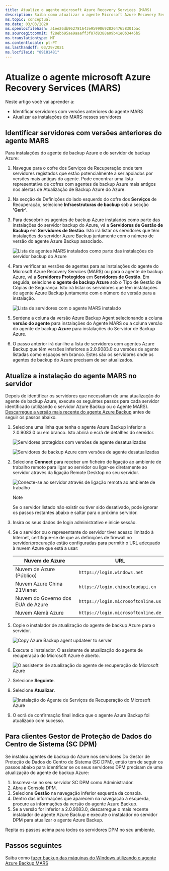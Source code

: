 ```yaml
---
title: Atualize o agente microsoft Azure Recovery Services (MARS)
description: Saiba como atualizar o agente Microsoft Azure Recovery Services (MARS).
ms.topic: conceptual
ms.date: 03/03/2020
ms.openlocfilehash: a1ee26db962781643e9599069282647658301bac
ms.sourcegitcommit: f28ebb95ae9aaaff3f87d8388a09b41e0b3445b5
ms.translationtype: MT
ms.contentlocale: pt-PT
ms.lasthandoff: 03/29/2021
ms.locfileid: "89181481"
---
```

# <a name="upgrade-the-microsoft-azure-recovery-services-mars-agent"></a>Atualize o agente microsoft Azure Recovery Services (MARS)

Neste artigo você vai aprender a:

* Identificar servidores com versões anteriores do agente MARS
* Atualizar as instalações do MARS nesses servidores

## <a name="identify-servers-with-earlier-versions-of-the-mars-agent"></a>Identificar servidores com versões anteriores do agente MARS

Para instalações do agente de backup Azure e do servidor de backup Azure:

1. Navegue para o cofre dos Serviços de Recuperação onde tem servidores registados que estão potencialmente a ser apoiados por versões mais antigas do agente. Pode encontrar uma lista representativa de cofres com agentes de backup Azure mais antigos nos alertas de Atualização de Backup Azure do Azure.
1. Na secção de Definições do lado esquerdo do cofre dos **Serviços** de Recuperação, selecione **Infraestruturas de backup** sob a secção **'Gerir'.**
1. Para descobrir os agentes de backup Azure instalados como parte das instalações do servidor backup do Azure, vá a **Servidores de Gestão de Backup** em **Servidores de Gestão**. Isto irá listar os servidores que têm instalações do servidor Azure Backup juntamente com o número de versão do agente Azure Backup associado.

    ![Lista de agentes MARS instalados como parte das instalações do servidor backup do Azure](./media/upgrade-mars-agent/backup-management-servers.png)

1. Para verificar as versões de agentes para as instalações do agente do Microsoft Azure Recovery Services (MARS) ou para o agente de backup Azure, vá a **Servidores Protegidos** em **Servidores de Gestão**. Em seguida, selecione **o agente de backup Azure** sob o Tipo de Gestão de Cópias de Segurança. Isto irá listar os servidores que têm instalações de agente Azure Backup juntamente com o número de versão para a instalação.

    ![Lista de servidores com o agente MARS instalado](./media/upgrade-mars-agent/protected-servers.png)

1. Serdene a coluna da versão Azure Backup Agent selecionando a coluna **versão do agente** para instalações do Agente MARS ou a coluna versão do agente de backup **Azure** para instalações do Servidor de Backup Azure.

1. O passo anterior irá dar-lhe a lista de servidores com agentes Azure Backup que têm versões inferiores a 2.0.9083.0 ou versões de agente listadas como espaços em branco. Estes são os servidores onde os agentes de backup do Azure precisam de ser atualizados.

## <a name="update-the-mars-agent-installation-on-the-server"></a>Atualize a instalação do agente MARS no servidor

Depois de identificar os servidores que necessitam de uma atualização do agente de backup Azure, execute os seguintes passos para cada servidor identificado (utilizando o servidor Azure Backup ou o Agente MARS). [Descarregue a versão mais recente do agente Azure Backup](https://aka.ms/azurebackup_agent) antes de seguir os passos abaixo.

1. Selecione uma linha que tenha o agente Azure Backup inferior a 2.0.9083.0 ou em branco. Isto abrirá o ecrã de detalhes do servidor.

    ![Servidores protegidos com versões de agente desatualizadas](./media/upgrade-mars-agent/old-agent-version.png)

    ![Servidores de backup Azure com versões de agente desatualizadas](./media/upgrade-mars-agent/backup-management-servers-old-versions.png)

1. Selecione **Connect** para receber um ficheiro de ligação ao ambiente de trabalho remoto para ligar ao servidor ou ligar-se diretamente ao servidor através da ligação Remote Desktop no seu servidor.

    ![Conecte-se ao servidor através de ligação remota ao ambiente de trabalho](./media/upgrade-mars-agent/connect-to-server.png)

    >[!NOTE]
    > Se o servidor listado não existir ou tiver sido desativado, pode ignorar os passos restantes abaixo e saltar para o próximo servidor.

1. Insira os seus dados de login administrativo e inicie sessão.

1. Se o servidor ou o representante do servidor tiver acesso limitado à Internet, certifique-se de que as definições de firewall no servidor/procuração estão configuradas para permitir o URL adequado à nuvem Azure que está a usar:

    Nuvem de Azure | URL
    --- | ---
    Nuvem de Azure (Público) |   `https://login.windows.net`
    Nuvem Azure China 21Vianet   | `https://login.chinacloudapi.cn`
    Nuvem do Governo dos EUA de Azure |   `https://login.microsoftonline.us`
    Nuvem Alemã Azure  |  `https://login.microsoftonline.de`

1. Copie o instalador de atualização do agente de backup Azure para o servidor.

    ![Copy Azure Backup agent updateer to server](./media/upgrade-mars-agent/copy-agent-installer.png)

1. Execute o instalador. O assistente de atualização do agente de recuperação do Microsoft Azure é aberto.

    ![O assistente de atualização do agente de recuperação do Microsoft Azure](./media/upgrade-mars-agent/agent-upgrade-wizard.png)

1. Selecione **Seguinte**.

1. Selecione **Atualizar**.

    ![Instalação do Agente de Serviços de Recuperação do Microsoft Azure](./media/upgrade-mars-agent/upgrade-installation.png)

1. O ecrã de confirmação final indica que o agente Azure Backup foi atualizado com sucesso.

## <a name="for-system-center-data-protection-manager-sc-dpm-customers"></a>Para clientes Gestor de Proteção de Dados do Centro de Sistema (SC DPM)

Se instalou agentes de backup do Azure nos servidores Do Gestor de Proteção de Dados do Centro de Sistema (SC DPM), então tem de seguir os passos abaixo para identificar se os seus servidores DPM precisam de uma atualização do agente de backup Azure:

1. Inscreva-se no seu servidor SC DPM como Administrador.
2. Abra a Consola DPM.
3. Selecione **Gestão** na navegação inferior esquerda da consola.
4. Dentro das informações que aparecem na navegação à esquerda, procure as informações da versão do agente Azure Backup.
5. Se a versão for inferior a 2.0.9083.0, descarregue o mais recente instalador de agente Azure Backup e execute o instalador no servidor DPM para atualizar o agente Azure Backup.

Repita os passos acima para todos os servidores DPM no seu ambiente.

## <a name="next-steps"></a>Passos seguintes

Saiba como [fazer backup das máquinas do Windows utilizando o agente Azure Backup MARS](backup-windows-with-mars-agent.md)
